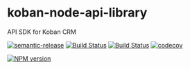 # koban-node-api-library
API SDK for Koban CRM

[![semantic-release](https://img.shields.io/badge/%20%20%F0%9F%93%A6%F0%9F%9A%80-semantic--release-e10079.svg)](https://github.com/semantic-release/semantic-release)
[![Build Status](https://github.com/Koban-CRM/koban-node-api-library/workflows/CI/badge.svg)](https://github.com/Koban-CRM/koban-node-api-library/actions)
[![Build Status](https://github.com/Koban-CRM/koban-node-api-library/workflows/Release/badge.svg)](https://github.com/Koban-CRM/koban-node-api-library/actions)
[![codecov](https://codecov.io/gh/Koban-CRM/koban-node-api-library/branch/master/graph/badge.svg)](https://codecov.io/gh/Koban-CRM/koban-node-api-library)
<!-- ![Coveralls github](https://img.shields.io/coveralls/github/Koban-CRM/koban-node-api-library?style=flat-square)
![GitHub Workflow Status](https://img.shields.io/github/workflow/status/Koban-CRM/koban-node-api-library/CI?style=flat-square)-->
[![NPM version](https://img.shields.io/npm/v/@koban-crm/api-library?style=flat-square)](https://www.npmjs.com/package/@koban-crm/api-library)